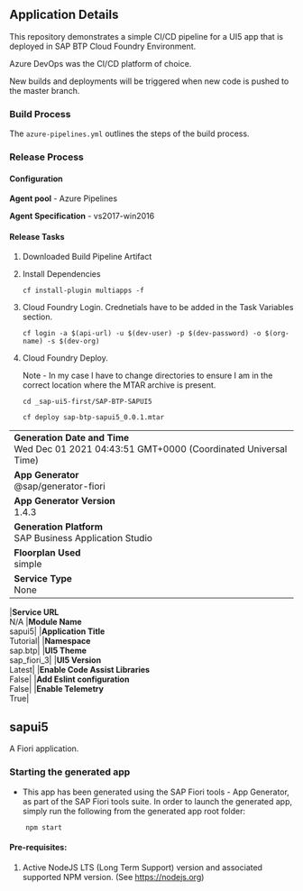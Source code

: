 ## Application Details

This repository demonstrates a simple CI/CD pipeline for a UI5 app that is deployed in SAP BTP Cloud Foundry Environment.

Azure DevOps was the CI/CD platform of choice.

New builds and deployments will be triggered when new code is pushed to the master branch.

### Build Process

The `azure-pipelines.yml` outlines the steps of the build process.

### Release Process

#### Configuration

**Agent pool** - Azure Pipelines

**Agent Specification** - vs2017-win2016

#### Release Tasks

1. Downloaded Build Pipeline Artifact
2. Install Dependencies

   `cf install-plugin multiapps -f`

3. Cloud Foundry Login. Crednetials have to be added in the Task Variables section.

   `cf login -a $(api-url) -u $(dev-user) -p $(dev-password) -o $(org-name) -s $(dev-org)`

4. Cloud Foundry Deploy.

   Note - In my case I have to change directories to ensure I am in the correct location where the MTAR archive is present.

   `cd _sap-ui5-first/SAP-BTP-SAPUI5`

   `cf deploy sap-btp-sapui5_0.0.1.mtar`

|                                                                                                |
| ---------------------------------------------------------------------------------------------- |
| **Generation Date and Time**<br>Wed Dec 01 2021 04:43:51 GMT+0000 (Coordinated Universal Time) |
| **App Generator**<br>@sap/generator-fiori                                                      |
| **App Generator Version**<br>1.4.3                                                             |
| **Generation Platform**<br>SAP Business Application Studio                                     |
| **Floorplan Used**<br>simple                                                                   |
| **Service Type**<br>None                                                                       |

|**Service URL**<br>N/A
|**Module Name**<br>sapui5|
|**Application Title**<br>Tutorial|
|**Namespace**<br>sap.btp|
|**UI5 Theme**<br>sap_fiori_3|
|**UI5 Version**<br>Latest|
|**Enable Code Assist Libraries**<br>False|
|**Add Eslint configuration**<br>False|
|**Enable Telemetry**<br>True|

## sapui5

A Fiori application.

### Starting the generated app

- This app has been generated using the SAP Fiori tools - App Generator, as part of the SAP Fiori tools suite. In order to launch the generated app, simply run the following from the generated app root folder:

```
    npm start
```

#### Pre-requisites:

1. Active NodeJS LTS (Long Term Support) version and associated supported NPM version. (See https://nodejs.org)
